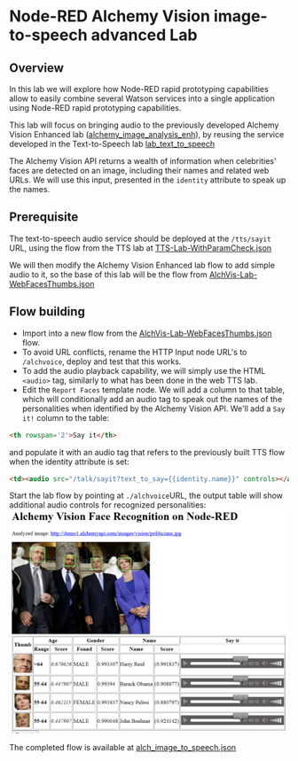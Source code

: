 # Node-RED Alchemy Vision image-to-speech advanced Lab
## Overview
In this lab we will explore how Node-RED rapid prototyping capabilities allow to easily combine several Watson services into a single application using Node-RED rapid prototyping capabilities.  

This lab will focus on bringing audio to the previously developed Alchemy Vision Enhanced lab ([alchemy_image_analysis_enh](../alchemy_image_analysis_enh/alchemy_image_analysis_enh.md)), by reusing the service developed in the Text-to-Speech lab [lab_text_to_speech](../../watson_services_labs/text_to_speech/lab_text_to_speech.md)

The Alchemy Vision API returns a wealth of information when celebrities' faces are detected on an image, including their names and related web URLs. We will use this input, presented in the `identity` attribute to speak up the names.

## Prerequisite
The text-to-speech audio service should be deployed at the `/tts/sayit` URL, using the flow from the TTS lab at [TTS-Lab-WithParamCheck.json](../../watson_services_labs/text_to_speech/TTS-Lab-WithParamCheck.json)

We will then modify the Alchemy Vision Enhanced lab flow to add simple audio to it, so the base of this lab will be the flow from [AlchVis-Lab-WebFacesThumbs.json](../alchemy_image_analysis_enh/AlchVis-Lab-WebFacesThumbs.json)

## Flow building
 - Import into a new flow from the [AlchVis-Lab-WebFacesThumbs.json](../alchemy_image_analysis_enh/AlchVis-Lab-WebFacesThumbs.json) flow.
 - To avoid URL conflicts, rename the HTTP Input node URL's to `/alchvoice`, deploy and test that this works.
 - To add the audio playback capability, we will simply use the HTML `<audio>` tag, similarly to what has been done in the web TTS lab.
 - Edit the `Report Faces` template node. We will add a column to that table, which will conditionally add an audio tag to speak out the names of the personalities when identified by the Alchemy Vision API.  We'll add a `Say it!` column to the table:
 ```HTML
 <th rowspan='2'>Say it</th>
```
and populate it with an audio tag that refers to the previously built TTS flow when the identity attribute is set:  
```HTML
<td><audio src="/talk/sayit?text_to_say={{identity.name}}" controls></audio></td>
```

Start the lab flow by pointing at `./alchvoice`URL, the output table will show additional audio controls for recognized personalities:  
![alch_image_to_speech_screenshot](images/alch_image_to_speech_screenshot.png)

The completed flow is available at [alch_image_to_speech.json](alch_image_to_speech.json)